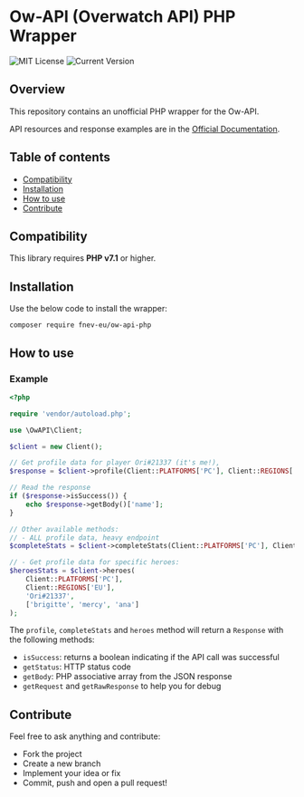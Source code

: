 # Ow-API (Overwatch API) PHP Wrapper

![MIT License](https://img.shields.io/badge/license-MIT-007EC7.svg?style=flat-square)
![Current Version](https://img.shields.io/badge/version-1.0.1-green.svg)

## Overview

This repository contains an unofficial PHP wrapper for the Ow-API.

API resources and response examples are in the [Official Documentation](https://ow-api.com/).

## Table of contents

- [Compatibility](#compatibility)
- [Installation](#installation)
- [How to use](#how-to-use)
- [Contribute](#contribute)

## Compatibility

This library requires **PHP v7.1** or higher.

## Installation

Use the below code to install the wrapper:

`composer require fnev-eu/ow-api-php`

## How to use

### Example

```php
<?php

require 'vendor/autoload.php';

use \OwAPI\Client;

$client = new Client(); 

// Get profile data for player Ori#21337 (it's me!), 
$response = $client->profile(Client::PLATFORMS['PC'], Client::REGIONS['EU'], 'Ori#21337');

// Read the response
if ($response->isSuccess()) {
    echo $response->getBody()['name'];
}

// Other available methods:
// - ALL profile data, heavy endpoint
$completeStats = $client->completeStats(Client::PLATFORMS['PC'], Client::REGIONS['EU'], 'Ori#21337');

// - Get profile data for specific heroes:
$heroesStats = $client->heroes(
    Client::PLATFORMS['PC'],
    Client::REGIONS['EU'],
    'Ori#21337',
    ['brigitte', 'mercy', 'ana']
);
```

The `profile`, `completeStats` and `heroes` method will return a `Response` with the following methods:
- `isSuccess`: returns a boolean indicating if the API call was successful
- `getStatus`: HTTP status code
- `getBody`: PHP associative array from the JSON response
- `getRequest` and `getRawResponse` to help you for debug 

## Contribute

Feel free to ask anything and contribute:
- Fork the project
- Create a new branch
- Implement your idea or fix
- Commit, push and open a pull request!
